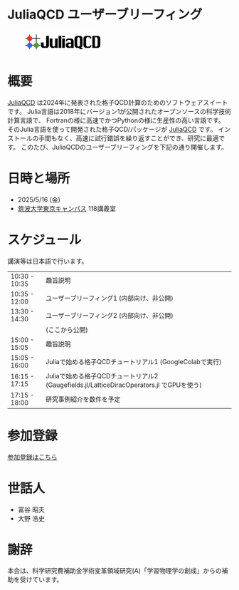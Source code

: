 # JuliaQCD ユーザーブリーフィング

<figure>
  <img src="logo_juliaqcdx.png" alt="Logo of JuliaQCD" width="40%" />
</figure>

# 概要
[JuliaQCD](https://github.com/JuliaQCD) は2024年に発表された格子QCD計算のためのソフトウェアスイートです。
Julia言語は2018年にバージョン1が公開されたオープンソースの科学技術計算言語で、
Fortranの様に高速でかつPythonの様に生産性の高い言語です。
そのJulia言語を使って開発された格子QCD/パッケージが [JuliaQCD](https://github.com/JuliaQCD) です。
インストールの手間もなく、高速に試行錯誤を繰り返すことができ、研究に最適です。
このたび、JuliaQCDのユーザーブリーフィングを下記の通り開催します。

# 日時と場所
- 2025/5/16 (金)
- [筑波大学東京キャンパス](https://www.office.otsuka.tsukuba.ac.jp/location/) 118講義室

# スケジュール
講演等は日本語で行います。

|     |    |
|-----|----|
|10:30 - 10:35 | 趣旨説明 |
|10:35 - 12:00 | ユーザーブリーフィング1 (内部向け、非公開)|
|13:30 - 14:30 | ユーザーブリーフィング2 (内部向け、非公開)|
|  | (ここから公開) |
|15:00 - 15:05 | 趣旨説明 |
|15:05 - 16:00 | Juliaで始める格子QCDチュートリアル1 (GoogleColabで実行) |
|16:15 - 17:15 | Juliaで始める格子QCDチュートリアル2 (Gaugefields.jl/LatticeDiracOperators.jl でGPUを使う) |
|17:15 - 18:00 | 研究事例紹介を数件を予定 |

# 参加登録
[参加登録はこちら](https://docs.google.com/forms/d/e/1FAIpQLScwgLxCH43zC0lBUH2tSE24g8505ukfhPQfcD0LvOCOdFhCtA/viewform)

# 世話人
- 富谷 昭夫
- 大野 浩史

# 謝辞
本会は、科学研究費補助金学術変革領域研究(A)「学習物理学の創成」からの補助を受けています。
